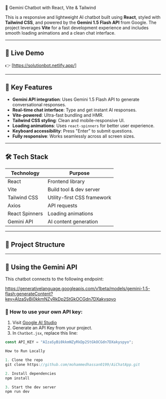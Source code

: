  🤖 Gemini Chatbot with React, Vite & Tailwind

This is a responsive and lightweight AI chatbot built using **React**, styled with **Tailwind CSS**, and powered by the **Gemini 1.5 Flash API** from Google. The project leverages **Vite** for a fast development experience and includes smooth loading animations and a clean chat interface.

---

## 🚀 Live Demo

👉 [https://solutionbot.netlify.app/]

---

## 📌 Key Features

-  **Gemini API integration**: Uses Gemini 1.5 Flash API to generate conversational responses.
-  **Real-time chat interface**: Type and get instant AI responses.
-  **Vite-powered**: Ultra-fast bundling and HMR.
-  **Tailwind CSS styling**: Clean and mobile-responsive UI.
-  **Loading animations**: Uses `react-spinners` for better user experience.
-  **Keyboard accessibility**: Press "Enter" to submit questions.
-  **Fully responsive**: Works seamlessly across all screen sizes.

---

## 🛠 Tech Stack

| Technology     | Purpose                     |
|----------------|-----------------------------|
| React          | Frontend library             |
| Vite           | Build tool & dev server      |
| Tailwind CSS   | Utility-first CSS framework  |
| Axios          | API requests                 |
| React Spinners | Loading animations           |
| Gemini API     | AI content generation        |

---

## 📂 Project Structure
----
## 🔑 Using the Gemini API

This chatbot connects to the following endpoint:

https://generativelanguage.googleapis.com/v1beta/models/gemini-1.5-flash:generateContent?key=AIzaSyBi0kkmNZyRkDp2StGkOCGdn7DXakyspyo


### 🔐 How to use your own API key:

1. Visit [Google AI Studio](https://ai.google.dev/)
2. Generate an API Key from your project.
3. In `Chatbot.jsx`, replace this line:

```js
const API_KEY = "AIzaSyBi0kkmNZyRkDp2StGkOCGdn7DXakyspyo";

How to Run Locally

1. Clone the repo
git clone https://github.com/mohammedhassan0199/AiChatApp.git

2. Install dependencies
npm install

3. Start the dev server
npm run dev
